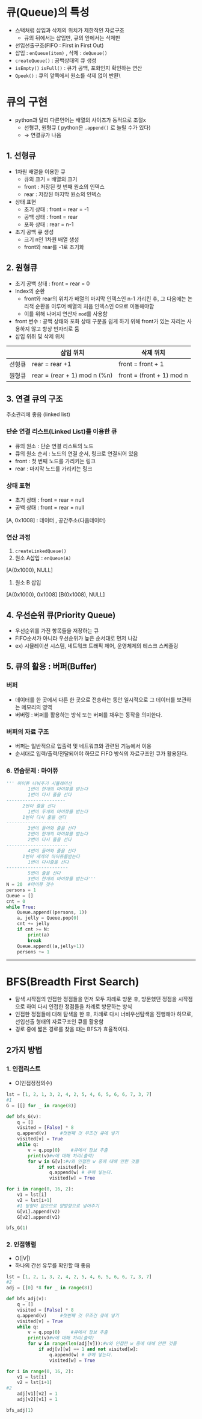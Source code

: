 # 큐(Queue)의 특성

- 스택처럼 삽입과 삭제의 위치가 제한적인 자료구조
  - 큐의 뒤에서는 삽입만, 큐의 앞에서는 삭제만
- 선입선출구조(FIFO : First in First Out)
- 삽입 : `enQueue(item)`  , 삭제 : `deQueue()`
- `createQueue()` : 공백상태의 큐 생성
- `isEmpty()` `isFull()` : 큐가 공백, 포화인지 확인하는 연산
- `Qpeek()` : 큐의 앞쪽에서 원소를 삭제 없이 반환\

# 큐의 구현

- python과 달리 다른언어는 배열의 사이즈가 동적으로 조절x
  - 선형큐, 원형큐 ( python은 `.append()` 로 늘릴 수가 있다)
  - → 연결큐가 나옴

## 1. 선형큐

- 1차원 배열을 이용한 큐
  - 큐의 크기 = 배열의 크기
  - front : 저장된 첫 번째 원소의 인덱스
  - rear : 저장된 마지막 원소의 인덱스
- 상태 표현
  - 초기 상태 : front = rear = -1
  - 공백 상태 : front = rear
  - 포화 상태 : rear = n-1
- 초기 공백 큐 생성
  - 크기 n인 1차원 배열 생성
  - front와 rear를 -1로 초기화

## 2. 원형큐

- 초기 공백 상태 : front = rear = 0
- Index의 순환
  - front와 rear의 위치가 배열의 마지막 인덱스인 n-1 가리킨 후, 그 다음에는 논리적 순환을 이루어 배열의 처음 인덱스인 0으로 이동해야함
  - 이를 위해 나머지 연산자 `mod`를 사용함
- front 변수 : 공백 상태와 포화 상태 구분을 쉽게 하기 위해 front가 있는 자리는 사용하지 않고 항상 빈자리로 둠
- 삽입 위취 및 삭제 위치

|        | 삽입 위치                    | 삭제 위치                 |
| ------ | ---------------------------- | ------------------------- |
| 선형큐 | rear = rear +1               | front = front + 1         |
| 원형큐 | rear = (rear + 1) mod n (%n) | front = (front + 1) mod n |




## 3. 연결 큐의 구조

주소관리에 좋음 (linked list)

### 단순 연결 리스트(Linked List)를 이용한 큐

- 큐의 원소 : 단순 연결 리스트의 노드
- 큐의 원소 순서 : 노드의 연결 순서, 링크로 연결되어 있음
- front : 첫 번째 노드를 가리키는 링크
- rear : 마지막 노드를 가리키는 링크

### 상태 표현

- 초기 상태 : front = rear = null
- 공백 상태 : front = rear = null

[A, 0x1008] : 데이터 , 공간주소(다음데이터)

### 연산 과정

1. `createLinkedQueue()`
2. 원소 A삽입 : `enQueue(A)`

[A(0x1000), NULL]

1. 원소 B 삽입

[A(0x1000), 0x1008] [B(0x1008), NULL]

## 4. 우선순위 큐(Priority Queue)

- 우선순위를 가진 항목들을 저장하는 큐
- FIFO순서가 아니라 우선순위가 높은 순서대로 먼저 나감
- ex) 시뮬레이션 시스템, 네트워크 트래픽 제어, 운영체제의 테스크 스케줄링

## 5. 큐의 활용 : 버퍼(Buffer)

### 버퍼

- 데이터를 한 곳에서 다른 한 곳으로 전송하는 동안 일시적으로 그 데이터를 보관하는 메모리의 영역
- 버버링 : 버퍼를 활용하는 방식 또는 버퍼를 채우는 동작을 의미한다.

### 버퍼의 자료 구조

- 버퍼는 일반적으로 입출력 및 네트워크와 관련된 기능에서 이용
- 순서대로 입력/출력/전달되어야 하므로 FIFO 방식의 자료구조인 큐가 활용된다.

### 6. 연습문제 : 마이쮸

```python
''' 마이쮸 나눠주기 시뮬레이션
		1번이 한개의 마이쮸를 받는다
		1번이 다시 줄을 선다
----------------------
	  2번이 줄을 선다
		1번이 두개의 마이쮸를 받는다
	  1번이 다시 줄을 선다
-----------------------
		3번이 들어와 줄을 선다
		2번이 한개의 마이쮸를 받는다
		2번이 다시 줄을 선다
-----------------------
		4번이 들어와 줄을 선다
	  1번이 세개의 마이쮸를받는다
		1번이 다시줄을 선다
-----------------------
		5번이 줄을 선다
		3번이 한개의 마이쮸를 받는다'''
N = 20  #마이쮸 갯수
persons = 1
Queue = []
cnt = 0
while True:
    Queue.append((persons, 1))
    a, jelly = Queue.pop(0)
    cnt += jelly
    if cnt >= N:
        print(a)
        break
    Queue.append((a,jelly+1))
    persons += 1
```

------

# BFS(Breadth First Search)

- 탐색 시작점의 인접한 정점들을 먼저 모두 차례로 방문 후, 방문했던 정점을 시작점으로 하여 다시 인접한 정점들을 차례로 방문하는 방식
- 인접한 정점들에 대해 탐색을 한 후, 차례로 다시 너비우선탐색을 진행해야 하므로, 선입선출 형태의 자료구조인 큐를 활용함
- 경로 중에 짧은 경로를 찾을 떄는 BFS가 효율적이다.

## 2가지 방법

### 1. 인접리스트

- O(인접정점의수)

```python
lst = [1, 2, 1, 3, 2, 4, 2, 5, 4, 6, 5, 6, 6, 7, 3, 7]
#1
G = [[] for _ in range(8)]

def bfs_G(v):
    q = []
    visited = [False] * 8
    q.append(v)     #첫번째 것 무조건 큐에 넣기
    visited[v] = True
    while q:
        v = q.pop(0)    #큐에서 정보 추출
        print(v)#v에 대해 처리(출력)
        for w in G[v]:#v와 인접한 w 중에 대해 안한 것들
            if not visited[w]:
                q.append(w) # 큐에 넣는다.
                visited[w] = True

for i in range(0, 16, 2):
    v1 = lst[i]
    v2 = lst[i+1]
    #1 방향이 없으므로 양방향으로 넣어주기
    G[v1].append(v2)
    G[v2].append(v1)

bfs_G(1)
```

### 2. 인접행렬

- O(|V|)
- 하나의 간선 유무를 확인할 때 좋음

```python
lst = [1, 2, 1, 3, 2, 4, 2, 5, 4, 6, 5, 6, 6, 7, 3, 7]
#2
adj = [[0] *8 for _ in range(8)]

def bfs_adj(v):
    q = []
    visited = [False] * 8
    q.append(v)     #첫번째 것 무조건 큐에 넣기
    visited[v] = True
    while q:
        v = q.pop(0)    #큐에서 정보 추출
        print(v)#v에 대해 처리(출력)
        for w in range(len(adj[v])):#v와 인접한 w 중에 대해 안한 것들
            if adj[v][w] == 1 and not visited[w]:
                q.append(w) # 큐에 넣는다.
                visited[w] = True

for i in range(0, 16, 2):
    v1 = lst[i]
    v2 = lst[i+1]
#2
    adj[v1][v2] = 1
    adj[v2][v1] = 1

bfs_adj(1)
```